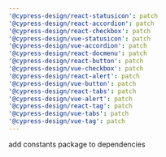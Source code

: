 ```yaml
---
'@cypress-design/react-statusicon': patch
'@cypress-design/react-accordion': patch
'@cypress-design/react-checkbox': patch
'@cypress-design/vue-statusicon': patch
'@cypress-design/vue-accordion': patch
'@cypress-design/react-docmenu': patch
'@cypress-design/react-button': patch
'@cypress-design/vue-checkbox': patch
'@cypress-design/react-alert': patch
'@cypress-design/vue-button': patch
'@cypress-design/react-tabs': patch
'@cypress-design/vue-alert': patch
'@cypress-design/react-tag': patch
'@cypress-design/vue-tabs': patch
'@cypress-design/vue-tag': patch
---
```


add constants package to dependencies
